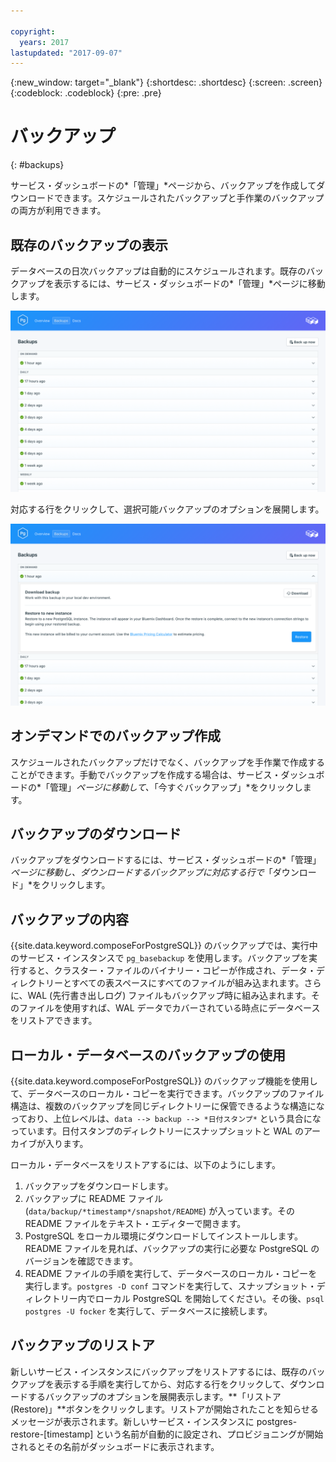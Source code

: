 ```yaml
---

copyright:
  years: 2017
lastupdated: "2017-09-07"
---
```


{:new_window: target="_blank"}
{:shortdesc: .shortdesc}
{:screen: .screen}
{:codeblock: .codeblock}
{:pre: .pre}

# バックアップ
{: #backups}

サービス・ダッシュボードの*「管理」*ページから、バックアップを作成してダウンロードできます。スケジュールされたバックアップと手作業のバックアップの両方が利用できます。

## 既存のバックアップの表示

データベースの日次バックアップは自動的にスケジュールされます。既存のバックアップを表示するには、サービス・ダッシュボードの*「管理」*ページに移動します。 

![バックアップ](./images/postgres-backups-show.png "サービス・ダッシュボードに表示されるバックアップのリスト")

対応する行をクリックして、選択可能バックアップのオプションを展開します。

![バックアップ・オプション](./images/postgres-backups-options.png "バックアップのオプション") 

## オンデマンドでのバックアップ作成

スケジュールされたバックアップだけでなく、バックアップを手作業で作成することができます。手動でバックアップを作成する場合は、サービス・ダッシュボードの*「管理」*ページに移動して、*「今すぐバックアップ」*をクリックします。

## バックアップのダウンロード

バックアップをダウンロードするには、サービス・ダッシュボードの*「管理」*ページに移動し、ダウンロードするバックアップに対応する行で*「ダウンロード」*をクリックします。

## バックアップの内容

{{site.data.keyword.composeForPostgreSQL}} のバックアップでは、実行中のサービス・インスタンスで `pg_basebackup` を使用します。バックアップを実行すると、クラスター・ファイルのバイナリー・コピーが作成され、データ・ディレクトリーとすべての表スペースにすべてのファイルが組み込まれます。さらに、WAL (先行書き出しログ) ファイルもバックアップ時に組み込まれます。そのファイルを使用すれば、WAL データでカバーされている時点にデータベースをリストアできます。

## ローカル・データベースのバックアップの使用

{{site.data.keyword.composeForPostgreSQL}} のバックアップ機能を使用して、データベースのローカル・コピーを実行できます。バックアップのファイル構造は、複数のバックアップを同じディレクトリーに保管できるような構造になっており、上位レベルは、`data --> backup --> *日付スタンプ*` という具合になっています。日付スタンプのディレクトリーにスナップショットと WAL のアーカイブが入ります。

ローカル・データベースをリストアするには、以下のようにします。

1. バックアップをダウンロードします。
2. バックアップに README ファイル (`data/backup/*timestamp*/snapshot/README`) が入っています。その README ファイルをテキスト・エディターで開きます。
3. PostgreSQL をローカル環境にダウンロードしてインストールします。README ファイルを見れば、バックアップの実行に必要な PostgreSQL のバージョンを確認できます。
4. README ファイルの手順を実行して、データベースのローカル・コピーを実行します。`postgres -D conf` コマンドを実行して、スナップショット・ディレクトリー内でローカル PostgreSQL を開始してください。その後、`psql postgres -U focker` を実行して、データベースに接続します。

## バックアップのリストア

新しいサービス・インスタンスにバックアップをリストアするには、既存のバックアップを表示する手順を実行してから、対応する行をクリックして、ダウンロードするバックアップのオプションを展開表示します。**「リストア (Restore)」**ボタンをクリックします。リストアが開始されたことを知らせるメッセージが表示されます。新しいサービス・インスタンスに postgres-restore-[timestamp] という名前が自動的に設定され、プロビジョニングが開始されるとその名前がダッシュボードに表示されます。
